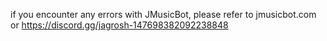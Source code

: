 if you encounter any errors with JMusicBot, please refer to jmusicbot.com or  https://discord.gg/jagrosh-147698382092238848
